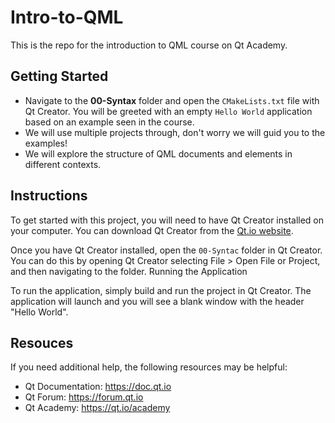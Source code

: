 # Intro-to-QML
 
This is the repo for the introduction to QML course on Qt Academy.


## Getting Started
- Navigate to the **00-Syntax** folder and open the `CMakeLists.txt` file with Qt Creator. You will be greeted with an empty `Hello World` application based on an example seen in the course.
- We will use multiple projects through, don't worry we will guid you to the examples!
- We will explore the structure of QML documents and elements in different contexts.

## Instructions
To get started with this project, you will need to have Qt Creator installed on your computer. You can download Qt Creator from the [Qt.io website](qt.io).


Once you have Qt Creator installed, open the `00-Syntac` folder in Qt Creator. You can do this by opening Qt Creator selecting File > Open File or Project, and then navigating to the folder.
Running the Application
 
To run the application, simply build and run the project in Qt Creator. The application will launch and you will see a blank window with the header "Hello World".

## Resouces  
If you need additional help, the following resources may be helpful:
- Qt Documentation: https://doc.qt.io
- Qt Forum: https://forum.qt.io
- Qt Academy: https://qt.io/academy
